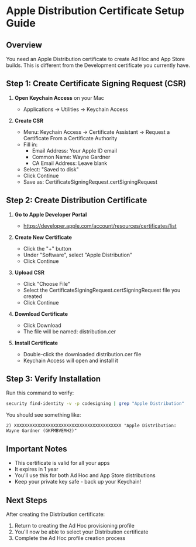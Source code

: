 # Apple Distribution Certificate Setup Guide

## Overview
You need an Apple Distribution certificate to create Ad Hoc and App Store builds. This is different from the Development certificate you currently have.

## Step 1: Create Certificate Signing Request (CSR)

1. **Open Keychain Access** on your Mac
   - Applications → Utilities → Keychain Access

2. **Create CSR**
   - Menu: Keychain Access → Certificate Assistant → Request a Certificate From a Certificate Authority
   - Fill in:
     - Email Address: Your Apple ID email
     - Common Name: Wayne Gardner
     - CA Email Address: Leave blank
   - Select: "Saved to disk"
   - Click Continue
   - Save as: CertificateSigningRequest.certSigningRequest

## Step 2: Create Distribution Certificate

1. **Go to Apple Developer Portal**
   - https://developer.apple.com/account/resources/certificates/list

2. **Create New Certificate**
   - Click the "+" button
   - Under "Software", select "Apple Distribution"
   - Click Continue

3. **Upload CSR**
   - Click "Choose File"
   - Select the CertificateSigningRequest.certSigningRequest file you created
   - Click Continue

4. **Download Certificate**
   - Click Download
   - The file will be named: distribution.cer

5. **Install Certificate**
   - Double-click the downloaded distribution.cer file
   - Keychain Access will open and install it

## Step 3: Verify Installation

Run this command to verify:
```bash
security find-identity -v -p codesigning | grep "Apple Distribution"
```

You should see something like:
```
2) XXXXXXXXXXXXXXXXXXXXXXXXXXXXXXXXXXXXXXXXX "Apple Distribution: Wayne Gardner (GKFMBVEMH2)"
```

## Important Notes

- This certificate is valid for all your apps
- It expires in 1 year
- You'll use this for both Ad Hoc and App Store distributions
- Keep your private key safe - back up your Keychain!

## Next Steps

After creating the Distribution certificate:
1. Return to creating the Ad Hoc provisioning profile
2. You'll now be able to select your Distribution certificate
3. Complete the Ad Hoc profile creation process